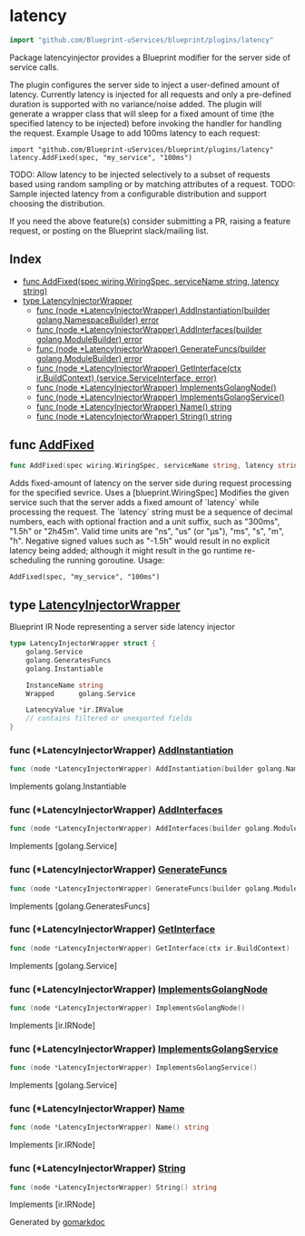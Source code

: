 <!-- Code generated by gomarkdoc. DO NOT EDIT -->

# latency

```go
import "github.com/Blueprint-uServices/blueprint/plugins/latency"
```

Package latencyinjector provides a Blueprint modifier for the server side of service calls.

The plugin configures the server side to inject a user\-defined amount of latency. Currently latency is injected for all requests and only a pre\-defined duration is supported with no variance/noise added. The plugin will generate a wrapper class that will sleep for a fixed amount of time \(the specified latency to be injected\) before invoking the handler for handling the request. Example Usage to add 100ms latency to each request:

```
import "github.com/Blueprint-uServices/blueprint/plugins/latency"
latency.AddFixed(spec, "my_service", "100ms")
```

TODO: Allow latency to be injected selectively to a subset of requests based using random sampling or by matching attributes of a request. TODO: Sample injected latency from a configurable distribution and support choosing the distribution.

If you need the above feature\(s\) consider submitting a PR, raising a feature request, or posting on the Blueprint slack/mailing list.

## Index

- [func AddFixed\(spec wiring.WiringSpec, serviceName string, latency string\)](<#AddFixed>)
- [type LatencyInjectorWrapper](<#LatencyInjectorWrapper>)
  - [func \(node \*LatencyInjectorWrapper\) AddInstantiation\(builder golang.NamespaceBuilder\) error](<#LatencyInjectorWrapper.AddInstantiation>)
  - [func \(node \*LatencyInjectorWrapper\) AddInterfaces\(builder golang.ModuleBuilder\) error](<#LatencyInjectorWrapper.AddInterfaces>)
  - [func \(node \*LatencyInjectorWrapper\) GenerateFuncs\(builder golang.ModuleBuilder\) error](<#LatencyInjectorWrapper.GenerateFuncs>)
  - [func \(node \*LatencyInjectorWrapper\) GetInterface\(ctx ir.BuildContext\) \(service.ServiceInterface, error\)](<#LatencyInjectorWrapper.GetInterface>)
  - [func \(node \*LatencyInjectorWrapper\) ImplementsGolangNode\(\)](<#LatencyInjectorWrapper.ImplementsGolangNode>)
  - [func \(node \*LatencyInjectorWrapper\) ImplementsGolangService\(\)](<#LatencyInjectorWrapper.ImplementsGolangService>)
  - [func \(node \*LatencyInjectorWrapper\) Name\(\) string](<#LatencyInjectorWrapper.Name>)
  - [func \(node \*LatencyInjectorWrapper\) String\(\) string](<#LatencyInjectorWrapper.String>)


<a name="AddFixed"></a>
## func [AddFixed](<https://gitlab.mpi-sws.org/cld/blueprint2/blueprint/blob/main/plugins/latency/wiring.go#L35>)

```go
func AddFixed(spec wiring.WiringSpec, serviceName string, latency string)
```

Adds fixed\-amount of latency on the server side during request processing for the specified sevrice. Uses a \[blueprint.WiringSpec\] Modifies the given service such that the server adds a fixed amount of \`latency\` while processing the request. The \`latency\` string must be a sequence of decimal numbers, each with optional fraction and a unit suffix, such as "300ms", "1.5h" or "2h45m". Valid time units are "ns", "us" \(or "µs"\), "ms", "s", "m", "h". Negative signed values such as "\-1.5h" would result in no explicit latency being added; although it might result in the go runtime re\-scheduling the running goroutine. Usage:

```
AddFixed(spec, "my_service", "100ms")
```

<a name="LatencyInjectorWrapper"></a>
## type [LatencyInjectorWrapper](<https://gitlab.mpi-sws.org/cld/blueprint2/blueprint/blob/main/plugins/latency/ir.go#L15-L24>)

Blueprint IR Node representing a server side latency injector

```go
type LatencyInjectorWrapper struct {
    golang.Service
    golang.GeneratesFuncs
    golang.Instantiable

    InstanceName string
    Wrapped      golang.Service

    LatencyValue *ir.IRValue
    // contains filtered or unexported fields
}
```

<a name="LatencyInjectorWrapper.AddInstantiation"></a>
### func \(\*LatencyInjectorWrapper\) [AddInstantiation](<https://gitlab.mpi-sws.org/cld/blueprint2/blueprint/blob/main/plugins/latency/ir.go#L81>)

```go
func (node *LatencyInjectorWrapper) AddInstantiation(builder golang.NamespaceBuilder) error
```

Implements golang.Instantiable

<a name="LatencyInjectorWrapper.AddInterfaces"></a>
### func \(\*LatencyInjectorWrapper\) [AddInterfaces](<https://gitlab.mpi-sws.org/cld/blueprint2/blueprint/blob/main/plugins/latency/ir.go#L57>)

```go
func (node *LatencyInjectorWrapper) AddInterfaces(builder golang.ModuleBuilder) error
```

Implements \[golang.Service\]

<a name="LatencyInjectorWrapper.GenerateFuncs"></a>
### func \(\*LatencyInjectorWrapper\) [GenerateFuncs](<https://gitlab.mpi-sws.org/cld/blueprint2/blueprint/blob/main/plugins/latency/ir.go#L67>)

```go
func (node *LatencyInjectorWrapper) GenerateFuncs(builder golang.ModuleBuilder) error
```

Implements \[golang.GeneratesFuncs\]

<a name="LatencyInjectorWrapper.GetInterface"></a>
### func \(\*LatencyInjectorWrapper\) [GetInterface](<https://gitlab.mpi-sws.org/cld/blueprint2/blueprint/blob/main/plugins/latency/ir.go#L62>)

```go
func (node *LatencyInjectorWrapper) GetInterface(ctx ir.BuildContext) (service.ServiceInterface, error)
```

Implements \[golang.Service\]

<a name="LatencyInjectorWrapper.ImplementsGolangNode"></a>
### func \(\*LatencyInjectorWrapper\) [ImplementsGolangNode](<https://gitlab.mpi-sws.org/cld/blueprint2/blueprint/blob/main/plugins/latency/ir.go#L41>)

```go
func (node *LatencyInjectorWrapper) ImplementsGolangNode()
```

Implements \[ir.IRNode\]

<a name="LatencyInjectorWrapper.ImplementsGolangService"></a>
### func \(\*LatencyInjectorWrapper\) [ImplementsGolangService](<https://gitlab.mpi-sws.org/cld/blueprint2/blueprint/blob/main/plugins/latency/ir.go#L44>)

```go
func (node *LatencyInjectorWrapper) ImplementsGolangService()
```

Implements \[golang.Service\]

<a name="LatencyInjectorWrapper.Name"></a>
### func \(\*LatencyInjectorWrapper\) [Name](<https://gitlab.mpi-sws.org/cld/blueprint2/blueprint/blob/main/plugins/latency/ir.go#L47>)

```go
func (node *LatencyInjectorWrapper) Name() string
```

Implements \[ir.IRNode\]

<a name="LatencyInjectorWrapper.String"></a>
### func \(\*LatencyInjectorWrapper\) [String](<https://gitlab.mpi-sws.org/cld/blueprint2/blueprint/blob/main/plugins/latency/ir.go#L52>)

```go
func (node *LatencyInjectorWrapper) String() string
```

Implements \[ir.IRNode\]

Generated by [gomarkdoc](<https://github.com/princjef/gomarkdoc>)
